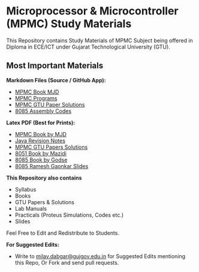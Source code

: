 # Microprocessor & Microcontroller (MPMC) Study Materials

This Repository contains Study Materials of MPMC Subject being offered in Diploma in ECE/ICT under Gujarat Technological University (GTU).

## Most Important Materials

**Markdown Files (Source / GitHub App):**

- [MPMC Book MJD](Notes/MPMC_Book_MJD.md)
- [MPMC Programs](Practicals/MPMC_Prgrams.md)
- [MPMC GTU Paper Solutions](Paper_Solutions/MPMC_GTU_Paper_Solutions.md)
- [8085 Assembly Codes](Practicals/8085_Assembly_Codes.md)

**Latex PDF (Best for Prints):**

- [MPMC Book by MJD](Notes/Java_Book_MJD_Latex.pdf)
- [Java Revision Notes](Notes/Java_Revision_Notes_Latex.pdf)
- [MPMC GTU Papers Solutions](Paper_Solutions/Java_GTU_Paper_Solutions_Latex.pdf)
- [8051 Book by Mazidi](Books/Mazidi_Book.pdf)
- [8085 Book by Godse](Books/Godse_Book.pdf)
- [8085 Ramesh Gaonkar Slides](Slides/Gaonkar_PPT.pdf)

**This Repository also contains**

- Syllabus
- Books
- GTU Papers & Solutions
- Lab Manuals
- Practicals (Proteus Simulations, Codes etc.)
- Slides

Feel Free to Edit and Redistribute to Students.

**For Suggested Edits:**

- Write to <milav.dabgar@gujgov.edu.in> for Suggested Edits mentioning this Repo, Or Fork and send pull requests.
